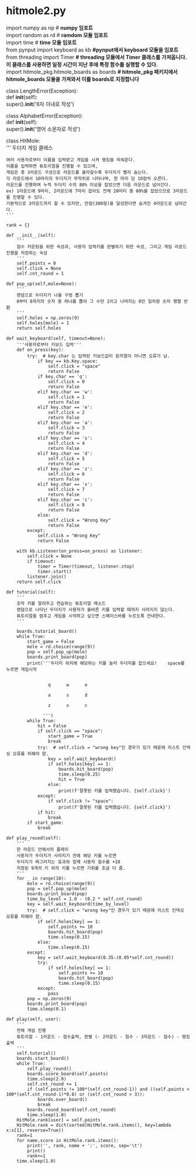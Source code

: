 # hitmole2.py
import numpy as np # __numpy 임포트__  
import random as rd # __ramdom 모듈 임포트__  
import time # __time 모듈 임포트__  
from pynput import keyboard as kb __#pynput에서 keyboard 모듈을 임포트__   
from threading import Timer __# threading 모듈에서 Timer 클래스를 가져옵니다. 이 클래스를 사용하면 일정 시간이 지난 후에 특정 함수를 실행할 수 있다.__  
import hitmole_pkg.hitmole_boards as boards __# hitmole_pkg 패키지에서 hitmole_boards 모듈을 가져와서 이를 boards로 지정합니다__  

class LengthError(Exception):  
    def __init__(self):  
        super().__init__('6자 이내로 작성')  

class AlphabetError(Exception):  
    def __init__(self):  
        super().__init__('영어 소문자로 작성')  

class HitMole:  
    '''
    두더지 게임 클래스

    여러 사용자로부터 이름을 입력받고 게임을 시켜 랭킹을 띄워준다.
    이름을 입력하면 튜토리얼을 진행할 수 있으며,
    게임은 총 3라운드 구성으로 라운드를 올라갈수록 두더지가 빨리 숨는다.
    각 라운드에서 10마리의 두더지가 무작위로 나타나며, 한 마리 당 10점씩 오른다.
    라운드를 진행하며 누적 두더지 수의 80% 이상을 잡았으면 다음 라운드로 넘어간다.
    ex) 1라운드에 9마리, 2라운드에 7마리 잡아도 전체 20마리 중 80%를 잡았으므로 3라운드를 진행할 수 있다.
    기본적으로 3라운드까지 할 수 있지만, 만점(300점)을 달성한다면 숨겨진 4라운드로 넘어간다.
    '''
    
    rank = {}

    def __init__(self):
        '''
        점수 카운팅을 위한 속성과, 사용자 입력키를 판별하기 위한 속성, 그리고 게임 라운드 진행을 저장하는 속성
        '''
        self.points = 0
        self.click = None
        self.cnt_round = 1
        
    def pop_up(self,mole=None):
        '''
        랜덤으로 두더지가 나올 구멍 뽑기
        0부터 8까지의 숫자 중 하나를 뽑아 그 수만 1이고 나머지는 0인 일차원 숫자 행렬 반환
        '''
        self.holes = np.zeros(9)
        self.holes[mole] = 1
        return self.holes

    def wait_keyboard(self, timeout=None):
        '''사용자로부터 키보드 입력'''
        def on_press(key):
            try:  # key.char 는 입력된 키보드값이 문자열이 아니면 오류가 남.
                if key == kb.Key.space:
                    self.click = "space"
                    return False
                if key.char == 'q':
                    self.click = 0
                    return False
                elif key.char == 'w':
                    self.click = 1
                    return False
                elif key.char == 'e':
                    self.click = 2
                    return False
                elif key.char == 'a':
                    self.click = 3
                    return False
                elif key.char == 's':
                    self.click = 4
                    return False
                elif key.char == 'd':
                    self.click = 5
                    return False
                elif key.char == 'z':
                    self.click = 6
                    return False
                elif key.char == 'x':
                    self.click = 7
                    return False
                elif key.char == 'c':
                    self.click = 8
                    return False
                else:
                    self.click = "Wrong Key"
                    return False
            except:
                self.click = "Wrong Key"
                return False

        with kb.Listener(on_press=on_press) as listener:
            self.click = None
            if timeout:
                timer = Timer(timeout, listener.stop)
                timer.start()
            listener.join()
        return self.click
    
    def tutorial(self):
        '''
        조작 키를 알려주고 연습하는 튜토리얼 메소드
        랜덤으로 나타난 두더지가 사용자가 올바른 키를 입력할 때까지 사라지지 않는다.
        튜토리얼을 멈추고 게임을 시작하고 싶으면 스페이스바를 누르도록 안내한다.
        '''

        boards.tutorial_board()
        while True:
            start_game = False
            mole = rd.choice(range(9))
            pop = self.pop_up(mole)
            boards.print_board(pop)
            print('''두더지 위치에 해당하는 키를 눌러 두더지를 잡으세요!    space를 누르면 게임시작
                  

                    q      w      e
                  
                    a      s      d
                  
                    z      x      c
                  
                  ''')
            while True:
                hit = False
                if self.click == "space":
                    start_game = True
                    break
                try:  # self.click = "wrong key"인 경우가 있기 때문에 리스트 인덱싱 오류를 피해야 함.
                    key = self.wait_keyboard()
                    if self.holes[key] == 1:
                        boards.hit_board(pop)
                        time.sleep(0.25)
                        hit = True
                    else:
                        print(f'잘못된 키를 입력했습니다. {self.click}')
                except:
                    if self.click != "space":
                        print(f'잘못된 키를 입력했습니다. {self.click}')
                if hit:
                    break
            if start_game:
                break

    def play_round(self):
        '''
        한 라운드 안에서의 플레이
        사용자가 두더지가 사라지기 전에 해당 키를 누르면
        두더지가 찌그러지는 효과와 함께 사용자 점수를 +10
        지정된 9개의 키 외의 키를 누르면 기회를 조금 더 줌.
        '''
        for _ in range(10):
            mole = rd.choice(range(9))
            pop = self.pop_up(mole)
            boards.print_board(pop)
            time_by_level = 1.0 - (0.2 * self.cnt_round)
            key = self.wait_keyboard(time_by_level)
            try:  # self.click = "wrong key"인 경우가 있기 때문에 리스트 인덱싱 오류를 피해야 함.
                if self.holes[key] == 1:
                    self.points += 10
                    boards.hit_board(pop)
                    time.sleep(0.15)
                else:
                    time.sleep(0.15)
            except:
                key = self.wait_keyboard(0.35-(0.05*self.cnt_round))
                try:
                    if self.holes[key] == 1:
                        self.points += 10
                        boards.hit_board(pop)
                        time.sleep(0.15)
                except:
                    pass
            pop = np.zeros(9)
            boards.print_board(pop)
            time.sleep(0.1)

    def play(self, user):
        '''
        전체 게임 진행
        튜토리얼 - 1라운드 - 점수출력, 판별 (- 2라운드 - 점수 - 3라운드 - 점수) - 랭킹출력
        '''
        self.tutorial()
        boards.start_board()
        while True:
            self.play_round()
            boards.score_board(self.points)
            time.sleep(2.0)
            self.cnt_round += 1
            if (self.points != 100*(self.cnt_round-1)) and ((self.points < 100*(self.cnt_round-1)*0.8) or (self.cnt_round > 3)):
                boards.over_board()
                break
            boards.round_board(self.cnt_round)
            time.sleep(1.0)
        HitMole.rank[user] = self.points
        HitMole.rank = dict(sorted(HitMole.rank.items(), key=lambda x:x[1], reverse=True))
        rank=1
        for name,score in HitMole.rank.items():
            print('', rank, name + ':', score, sep='\t')
            print()
            rank+=1
        time.sleep(1.0)
